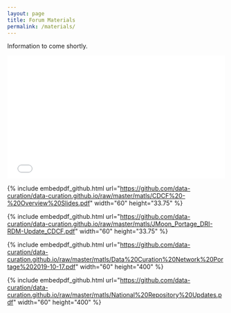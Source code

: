 ```yaml
---
layout: page
title: Forum Materials
permalink: /materials/
---
```


Information to come shortly.

<div style="position:relative;padding-top:56.25%;">
<iframe src="//docs.google.com/viewer?url=https://github.com/data-curation/data-curation.github.io/raw/master/matls/CDCF%20-%20Overview%20Slides.pdf?dl=0&hl=en_US&embedded=true" class="gde-frame" style="position:absolute;top:0;left:0;width:100%;height:100%;border:none;" scrolling="no"></iframe>
</div>



{% include embedpdf_github.html url="https://github.com/data-curation/data-curation.github.io/raw/master/matls/CDCF%20-%20Overview%20Slides.pdf" width="60" height="33.75" %}

{% include embedpdf_github.html url="https://github.com/data-curation/data-curation.github.io/raw/master/matls/JMoon_Portage_DRI-RDM-Update_CDCF.pdf" width="60" height="33.75" %}

{% include embedpdf_github.html url="https://github.com/data-curation/data-curation.github.io/raw/master/matls/Data%20Curation%20Network%20Portage%202019-10-17.pdf" width="60" height="400" %}

{% include embedpdf_github.html url="https://github.com/data-curation/data-curation.github.io/raw/master/matls/National%20Repository%20Updates.pdf" width="60" height="400" %}

